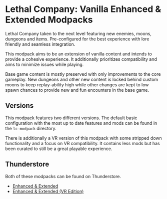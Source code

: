 
# Lethal Company: Vanilla Enhanced & Extended Modpacks #

Lethal Company taken to the next level featuring new enemies, moons, dungeons and items. Pre-configured for the best experience with lore friendly and seamless integration.

This modpack aims to be an extension of vanilla content and intends to provide a cohesive experience. It additionally prioritizes compatibility and aims to minimize issues while playing.

Base game content is mostly preserved with only improvements to the core gameplay. New dungeons and other new content is locked behind custom moons to keep replay-ability high while other changes are kept to low spawn chances to provide new and fun encounters in the base game.

## Versions ##

This modpack features two different versions. The default basic configuration with the most up to date features and mods can be found in the `lc-modpack` directory.

There is additionally a VR version of this modpack with some stripped down functionality and a focus on VR compatibility. It contains less mods but has been curated to still be a great playable experience.

## Thunderstore ##

Both of these modpacks can be found on Thunderstore.

- [Enhanced & Extended]()
- [Enhanced & Extended (VR Edition)]()